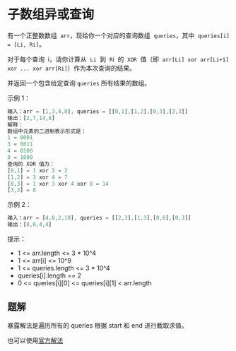 # 子数组异或查询

有一个正整数数组  `arr`，现给你一个对应的查询数组  `queries`，其中  `queries[i] = [Li, Ri]`。

对于每个查询  i，请你计算从  `Li`  到  `R`i  的  `XOR`  值（即  `arr[Li] xor arr[Li+1] xor ... xor arr[Ri]`）作为本次查询的结果。

并返回一个包含给定查询 `queries` 所有结果的数组。

示例 1：

```ts
输入：arr = [1,3,4,8], queries = [[0,1],[1,2],[0,3],[3,3]]
输出：[2,7,14,8]
解释：
数组中元素的二进制表示形式是：
1 = 0001
3 = 0011
4 = 0100
8 = 1000
查询的 XOR 值为：
[0,1] = 1 xor 3 = 2
[1,2] = 3 xor 4 = 7
[0,3] = 1 xor 3 xor 4 xor 8 = 14
[3,3] = 8
```

示例 2：

```ts
输入：arr = [4,8,2,10], queries = [[2,3],[1,3],[0,0],[0,3]]
输出：[8,0,4,4]
```

提示：

- 1 <= arr.length <= 3 \* 10^4
- 1 <= arr[i] <= 10^9
- 1 <= queries.length <= 3 \* 10^4
- queries[i].length == 2
- 0 <= queries[i][0] <= queries[i][1] < arr.length

## 题解

暴露解法是遍历所有的 queries 根据 start 和 end 进行截取求值。

也可以使用[官方解法](https://leetcode-cn.com/problems/xor-queries-of-a-subarray/solution/zi-shu-zu-yi-huo-cha-xun-by-leetcode-solution/)

